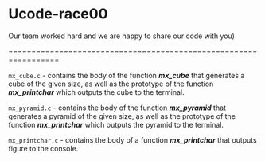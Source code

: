 # Ucode-race00
Our team worked hard and we are happy to share our code with you)

=================================================================

`mx_cube.c` - contains the body of the function ***mx_cube*** that generates a cube of the given size, as well as the prototype of the function
***mx_printchar*** which outputs the cube to the terminal.

`mx_pyramid.c` - contains the body of the function ***mx_pyramid*** that generates a pyramid of the given size, as well as the prototype of the function
***mx_printchar*** which outputs the pyramid to the terminal.

`mx_printchar.c` - contains the body of a function ***mx_printchar*** that outputs figure to the console.
